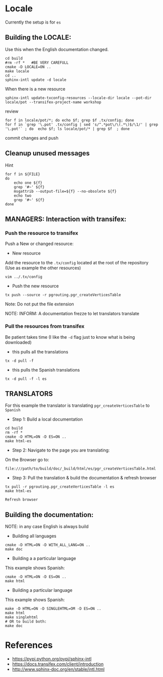 

# Locale

Currently the setup is for  `es`

## Building the LOCALE:

Use this when the English documentation changed.

```
cd build
#rm -rf *   #BE VERY CAREFULL
cmake -D LOCALE=ON ..
make locale
cd ..
sphinx-intl update -d locale
```

When there is a new resource
```
sphinx-intl update-txconfig-resources --locale-dir locale --pot-dir locale/pot --transifex-project-name workshop
```


review
```
for f in locale/pot/*; do echo $f; grep $f .tx/config; done
for f in `grep '\.pot' .tx/config | sed 's/^.*pot\/\(.*\)$/\1/' | grep '\.pot'` ; do  echo $f; ls locale/pot/* | grep $f  ; done
```

commit changes and push

## Cleanup unused messages

Hint
```
for f in ${FILE}
do
    echo one ${f}
    grep '#~' ${f}
    msgattrib --output-file=${f} --no-obsolete ${f}
    echo two
    grep '#~' ${f}
done
```


## MANAGERS: Interaction with transifex:

### Push the resource to transifex

Push a New or changed resource:

* New resource

Add the resource to the `.tx/config` located at the root of the repository
(Use as example the other resources)

```
vim ../.tx/config
```

* Push the new resource
```
tx push --source -r pgrouting.pgr_createVerticesTable

```
Note: Do not put the file extension

NOTE: INFORM: A documentation frezze to let translators translate

### Pull the resources from transifex

Be patient takes time (I like the `-d` flag just to know what is being downloaded)

* this pulls all the translations
```
tx -d pull -f
```

* this pulls the Spanish translations
```
tx -d pull -f -l es
```



## TRANSLATORS

For this example the translator is translating `pgr_createVerticesTable` to `Spanish`

* Step 1: Build a local documentation

```
cd build
rm -rf *
cmake -D HTML=ON -D ES=ON ..
make html-es
```

* Step 2: Navigate to the page you are translating:

On the Browser go to:
```
file:///path/to/build/doc/_build/html/es/pgr_createVerticesTable.html
```

* Step 3: Pull the translation & build the documentation & refresh browser

```
tx pull -r pgrouting.pgr_createVerticesTable -l es
make html-es
```
`Refresh browser`

## Building the documentation:

NOTE: in any case English is always build

* Building all languages

```
cmake -D HTML=ON -D WITH_ALL_LANG=ON ..
make doc
```

* Building a a particular language

This example shows Spanish:

```
cmake -D HTML=ON -D ES=ON ..
make html
```

* Building a particular language

This example shows Spanish:

```
make -D HTML=ON -D SINGLEHTML=OM -D ES=ON ..
make html
make singlehtml
# OR to build both:
make doc
```

# References

* https://pypi.python.org/pypi/sphinx-intl
* https://docs.transifex.com/client/introduction
* http://www.sphinx-doc.org/en/stable/intl.html

